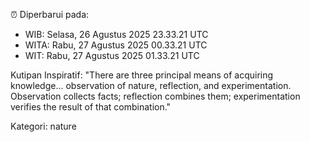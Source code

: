⏰ Diperbarui pada:
- WIB: Selasa, 26 Agustus 2025 23.33.21 UTC
- WITA: Rabu, 27 Agustus 2025 00.33.21 UTC
- WIT: Rabu, 27 Agustus 2025 01.33.21 UTC

Kutipan Inspiratif:
"There are three principal means of acquiring knowledge... observation of nature, reflection, and experimentation. Observation collects facts; reflection combines them; experimentation verifies the result of that combination."


Kategori: nature

